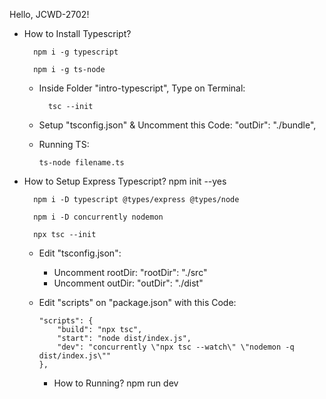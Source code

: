Hello, JCWD-2702!

+ How to Install Typescript?

        npm i -g typescript
    
        npm i -g ts-node

    - Inside Folder "intro-typescript", Type on Terminal:

            tsc --init
    
  - Setup "tsconfig.json" & Uncomment this Code: "outDir": "./bundle",
  - Running TS:
  
        ts-node filename.ts

+ How to Setup Express Typescript?
        npm init --yes

        npm i -D typescript @types/express @types/node

        npm i -D concurrently nodemon

        npx tsc --init
  
  - Edit "tsconfig.json":
      - Uncomment rootDir:  "rootDir": "./src"
      - Uncomment outDir:   "outDir": "./dist"
  - Edit "scripts" on "package.json" with this Code:
    
        "scripts": {
            "build": "npx tsc",
            "start": "node dist/index.js",
            "dev": "concurrently \"npx tsc --watch\" \"nodemon -q dist/index.js\""
        },

    - How to Running?
        npm run dev
